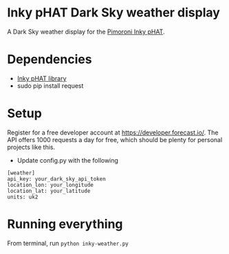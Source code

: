 # Inky pHAT Dark Sky weather display

A Dark Sky weather display for the [Pimoroni Inky pHAT](https://learn.pimoroni.com/tutorial/sandyj/getting-started-with-inky-phat).

# Dependencies
- [Inky pHAT library](https://learn.pimoroni.com/tutorial/sandyj/getting-started-with-inky-phat)
- sudo pip install request

# Setup
Register for a free developer account at https://developer.forecast.io/.  The API offers 1000 requests a day for free, which should be plenty for personal projects like this.
- Update config.py with the following

```
[weather]
api_key: your_dark_sky_api_token
location_lon: your_longitude
location_lat: your_latitude
units: uk2
  ```

# Running everything
From terminal, run `python inky-weather.py`
